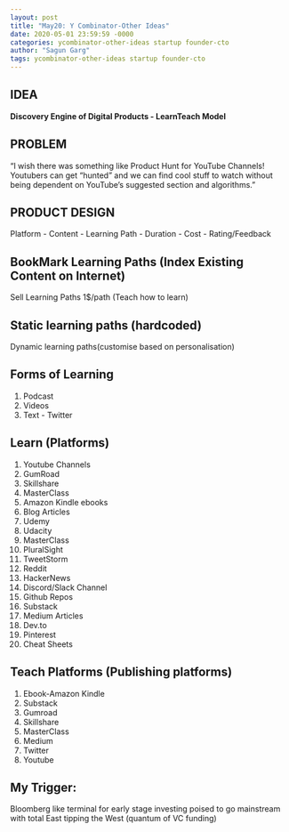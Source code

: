 ```yaml
---
layout: post
title: "May20: Y Combinator-Other Ideas"
date: 2020-05-01 23:59:59 -0000
categories: ycombinator-other-ideas startup founder-cto
author: "Sagun Garg"
tags: ycombinator-other-ideas startup founder-cto 
---
```


## IDEA
**Discovery Engine of Digital Products - LearnTeach Model**

## PROBLEM
“I wish there was something like Product Hunt for YouTube Channels! Youtubers can get “hunted” and we can find cool stuff to watch without being dependent on YouTube’s suggested section and algorithms.”

## PRODUCT DESIGN
Platform - Content - Learning Path - Duration - Cost - Rating/Feedback

## BookMark Learning Paths (Index Existing Content on Internet)
Sell Learning Paths 1$/path (Teach how to learn)

## Static learning paths (hardcoded)
Dynamic learning paths(customise based on personalisation)

## Forms of Learning
1. Podcast
2. Videos
3. Text - Twitter

## Learn (Platforms)
1. Youtube Channels
2. GumRoad
3. Skillshare
4. MasterClass
5. Amazon Kindle ebooks
6. Blog Articles
7. Udemy
8. Udacity
9. MasterClass
10. PluralSight
11. TweetStorm
12. Reddit 
13. HackerNews
14. Discord/Slack Channel
15. Github Repos
16. Substack
17. Medium Articles
18. Dev.to
19. Pinterest
20. Cheat Sheets

## Teach Platforms (Publishing platforms)
1. Ebook-Amazon Kindle
2. Substack
3. Gumroad
4. Skillshare
5. MasterClass
6. Medium
7. Twitter
8. Youtube

## My Trigger: 
Bloomberg like terminal for early stage investing poised to go mainstream with total East tipping the West (quantum of VC funding)